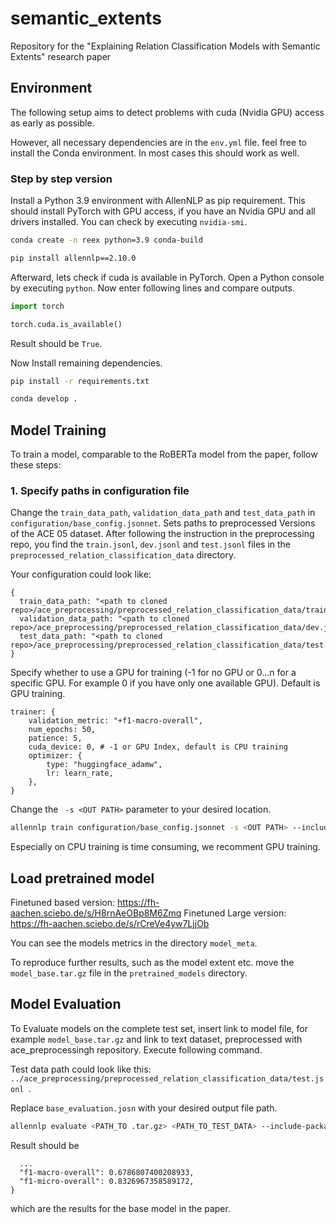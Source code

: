 # semantic_extents
Repository for the "Explaining Relation Classification Models with Semantic Extents" research paper

## Environment

The following setup aims to detect problems with cuda (Nvidia GPU) access as early as possible.

However, all necessary dependencies are in the `env.yml` file. feel free to install the Conda
environment. In most cases this should work as well.

### Step by step version

Install a Python 3.9 environment with AllenNLP as pip requirement. This should install
PyTorch with GPU access, if you have an Nvidia GPU and all drivers installed.
You can check by executing `nvidia-smi`.

```bash
conda create -n reex python=3.9 conda-build

pip install allennlp==2.10.0
```

Afterward, lets check if cuda is available in PyTorch. Open a Python console by executing `python`.
Now enter following lines and compare outputs.

```python
import torch

torch.cuda.is_available()
```
Result should be `True`.

Now Install remaining dependencies.

```bash
pip install -r requirements.txt

conda develop .
```

## Model Training

To train a model, comparable to the RoBERTa model from the paper, follow these steps:

### 1. Specify paths in configuration file

Change the `train_data_path`, `validation_data_path` and `test_data_path` in `configuration/base_config.jsonnet`.
Sets paths to preprocessed Versions of the ACE 05 dataset. After following the instruction in the preprocessing repo, you
find the `train.jsonl`, `dev.jsonl` and `test.jsonl` files in the `preprocessed_relation_classification_data`
directory.

Your configuration could look like:

```
{
  train_data_path: "<path to cloned repo>/ace_preprocessing/preprocessed_relation_classification_data/train.jsonl",
  validation_data_path: "<path to cloned repo>/ace_preprocessing/preprocessed_relation_classification_data/dev.jsonl",
  test_data_path: "<path to cloned repo>/ace_preprocessing/preprocessed_relation_classification_data/test.jsonl"
}
```

Specify whether to use a GPU for training (-1 for no GPU or 0...n for a specific GPU. 
For example 0 if you have only one available GPU). Default is GPU training.

```
trainer: {
    validation_metric: "+f1-macro-overall",
    num_epochs: 50,
    patience: 5,
    cuda_device: 0, # -1 or GPU Index, default is CPU training
    optimizer: {
        type: "huggingface_adamw",
        lr: learn_rate,
    },
}
```

Change the ` -s <OUT PATH>` parameter to your desired location.

```bash
allennlp train configuration/base_config.jsonnet -s <OUT PATH> --include-package reex
```

Especially on CPU training is time consuming, we recomment GPU training.

## Load pretrained model

Finetuned based version: https://fh-aachen.sciebo.de/s/H8rnAeOBp8M6Zmq
Finetuned Large version: https://fh-aachen.sciebo.de/s/rCreVe4yw7LjjOb

You can see the models metrics in the directory `model_meta`.

To reproduce further results, such as the model extent etc. move the `model_base.tar.gz`
file in the `pretrained_models` directory.

## Model Evaluation

To Evaluate models on the complete test set, insert link to model file, for example `model_base.tar.gz`
and link to text dataset, preprocessed with ace_preprocessingh repository. Execute following command.

Test data path could look like this: `../ace_preprocessing/preprocessed_relation_classification_data/test.jsonl `.

Replace `base_evaluation.josn` with your desired output file path.

```bash
allennlp evaluate <PATH_TO .tar.gz> <PATH_TO_TEST_DATA> --include-package reex --output-file base_evaluation.json
```

Result should be

```
  ...
  "f1-macro-overall": 0.6786807400208933,
  "f1-micro-overall": 0.8326967358589172,
}
```

which are the results for the base model in the paper.